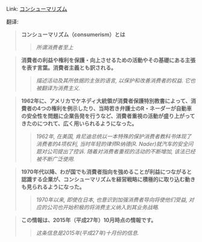 Link: [コンシューマリズム](https://www.shiruporuto.jp/public/data/vocabulary/yogo/k/consumerism.html)

翻译:
> **コンシューマリズム（consumerism）とは**
>> *所谓消费者至上*

> **消費者の利益や権利を保護・向上させるための活動やその基礎にある主張を表す言葉。消費者主義とも訳される。**
>> *描述活动及其所依据的主张的语言, 以保护和改善消费者的权益. 它也被翻译为消费主义.*

> **1962年に、アメリカでケネディ大統領が消費者保護特別教書によって、消費者の4つの権利を例示したり、当時若き弁護士のR・ネーダーが自動車の安全性を問題に企業告発を行うなど、消費者重視の活動が盛り上がってきたのにつれて、広く用いられるようになった。**
>> *1962年, 在美国, 肯尼迪总统以一本特殊的保护消费者教科书体现了消费者的4项权利, 当时年轻的律师R纳德(R. Nader)就汽车的安全问题对公司提出了控诉. 随着对消费者重视的活动的不断增加, 该法已经被不断广泛使用.*

> **1970年代以降、わが国でも消費者指向を強めることが利益につながると認識する企業が、コンシューマリズムを経営戦略に積極的に取り込む動きも見られるようになった。**
>> *1970年以来, 即使在日本, 也意识到加强消费者导向将使他们受益, 对应的公司也开始积极的将消费主义纳入到其业务战略.*

> **この情報は、2015年（平成27年）10月時点の情報です。**
>> *这条信息是2015年(平成27年)十月份的信息.*